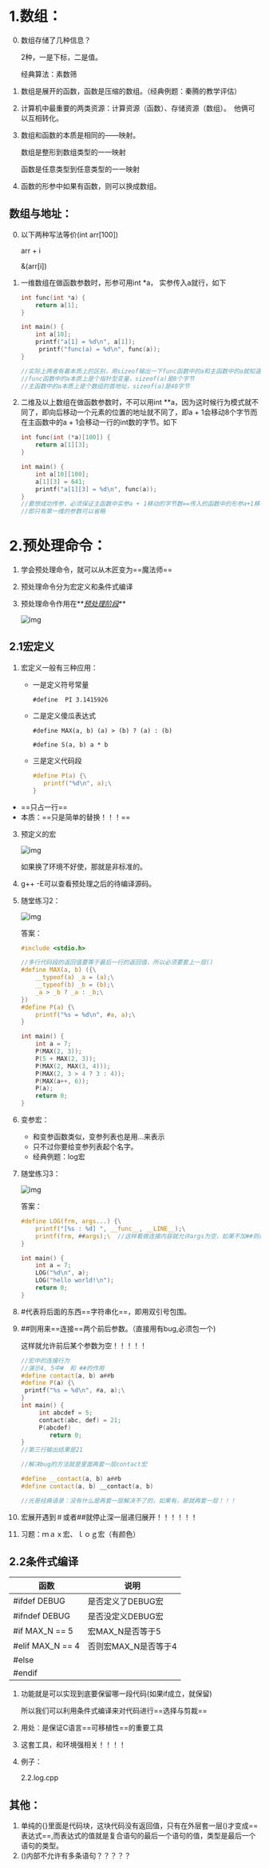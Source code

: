 # 1.数组：

0. 数组存储了几种信息？

   2种，一是下标，二是值。

   经典算法：素数筛

1. 数组是展开的函数，函数是压缩的数组。（经典例题：秦腾的教学评估）

2. 计算机中最重要的两类资源：计算资源（函数）、存储资源（数组）。　他俩可以互相转化。

3. 数组和函数的本质是相同的——映射。

   数组是整形到数组类型的一一映射

   函数是任意类型到任意类型的一一映射

4. 函数的形参中如果有函数，则可以换成数组。



## 数组与地址：

0. 以下两种写法等价(int arr[100])

   arr + i

   &(arr[i])

1. 一维数组在做函数参数时，形参可用int *a， 实参传入a就行，如下

   

   ```c
   int func(int *a) {
       return a[1];
   }
   
   int main() {
       int a[10];
       printf("a[1] = %d\n", a[1]);
     	printf("func(a) = %d\n", func(a));
   }
   
   //实际上两者有着本质上的区别，用sizeof输出一下func函数中的a和主函数中的a就知道区别了
   //func函数中的a本质上是个指针型变量，sizeof(a)是8个字节
   //主函数中的a本质上是个数组的首地址，sizeof(a)是40字节
   ```

2. 二维及以上数组在做函数参数时，不可以用int **a，因为这时候行为模式就不同了，即向后移动一个元素的位置的地址就不同了，即a + 1会移动8个字节而在主函数中的a + 1会移动一行的int数的字节。如下

   ``` c
   int func(int (*a)[100]) {
       return a[1][3];
   }
   
   int main() {
       int a[10][100];
       a[1][3] = 641;
       printf("a[1][3] = %d\n", func(a));
   }
   //要想成功传参，必须保证主函数中实参a + 1移动的字节数==传入的函数中的形参a+1移动的字节数
   //即只有第一维的参数可以省略
   ```

   

# 2.预处理命令：



1. 学会预处理命令，就可以从木匠变为==魔法师==

2. 预处理命令分为宏定义和条件式编译

3. 预处理命令作用在**<u>*预处理阶段*</u>**

   ![img](https://wx1.sinaimg.cn/mw690/005LasY6gy1gmbil4dlpgj30my0a7q5h.jpg)

   



## 2.1宏定义

1. 宏定义一般有三种应用：

   + 一是定义符号常量

     `#define  PI 3.1415926`

   + 二是定义傻瓜表达式

     `#define MAX(a, b) (a) > (b) ? (a) : (b)`

     `#define S(a, b) a * b`

   + 三是定义代码段

     ```C
     #define P(a) {\
     	printf("%d\n", a);\
     }
     ```

+ ==只占一行==
+ 本质：==只是简单的替换！！！==

3. 预定义的宏

   ![img](https://wx2.sinaimg.cn/mw690/005LasY6gy1gmbib5a2x0j30ru0f5q9k.jpg)

   如果换了环境不好使，那就是非标准的。

4. g++ -E可以查看预处理之后的待编译源码。

5. 随堂练习2：

   ![img](https://wx2.sinaimg.cn/mw690/005LasY6gy1gmbioamj5kj30ov0es79t.jpg)

   答案：

   ```c
   #include <stdio.h>
   
   //多行代码段的返回值要等于最后一行的返回值，所以必须要套上一层()
   #define MAX(a, b) ({\
       __typeof(a) _a = (a);\
       __typeof(b) _b = (b);\
       _a > _b ? _a : _b;\
   })
   #define P(a) {\
       printf("%s = %d\n", #a, a);\
   }
   
   int main() {
       int a = 7;
       P(MAX(2, 3));
       P(5 + MAX(2, 3));
       P(MAX(2, MAX(3, 4)));
       P(MAX(2, 3 > 4 ? 3 : 4));
       P(MAX(a++, 6));
       P(a);
       return 0;
   }
   ```

6. 变参宏：

   + 和变参函数类似，变参列表也是用...来表示
   + 只不过你要给变参列表起个名字。
   + 经典例题：log宏

7. 随堂练习3：

   ![img](https://wx1.sinaimg.cn/mw690/005LasY6gy1gmdteqcsk8j30no0dyjw2.jpg)

   答案：

   ```c
   #define LOG(frm, args...) {\
       printf("[%s : %d] ", __func__, __LINE__);\
       printf(frm, ##args);\  //这样看做连接内容就允许args为空，如果不加##则把args当成了宏中的参数，就不允许为空了，
   }
   
   int main() {
       int a = 7;
       LOG("%d\n", a);
       LOG("hello world!\n");
       return 0;
   }
   ```

   

8. #代表将后面的东西==字符串化==，即用双引号包围。

9. ##则用来==连接==两个前后参数。（直接用有bug,必须包一个)

   这样就允许前后某个参数为空！！！！！

   ```c++
   //宏中的连接行为
   //演示4, 5中#　和 ##的作用
   #define contact(a, b) a##b
   #define P(a) {\
   	printf("%s = %d\n", #a, a);\
   }
   int main() {
   		int abcdef = 5;
   		contact(abc, def) = 21;
   		P(abcdef)
           return 0;
   }
   //第三行输出结果是21
   ```

   ```c++
   //解决bug的方法就是里面再套一层contact宏
   
   #define __contact(a, b) a##b
   #define contact(a, b) __contact(a, b)
   
   //光哥经典语录：没有什么是再套一层解决不了的，如果有，那就再套一层！！！
   ```

   

10. 宏展开遇到＃或者##就停止深一层递归展开！！！！！！

11. 习题：ｍａｘ宏、ｌｏｇ宏（有颜色）



## 2.2条件式编译

| 函数             | 说明                 |
| ---------------- | -------------------- |
| #ifdef DEBUG     | 是否定义了DEBUG宏    |
| #ifndef DEBUG    | 是否没定义DEBUG宏    |
| #if MAX_N == 5   | 宏MAX_N是否等于5     |
| #elif MAX_N == 4 | 否则宏MAX_N是否等于4 |
| #else            |                      |
| #endif           |                      |

1. 功能就是可以实现到底要保留哪一段代码(如果if成立，就保留)

   所以我们可以利用条件式编译来对代码进行==选择与剪裁==

2. 用处：是保证C语言==可移植性==的重要工具

3. 这套工具，和环境强相关！！！！

4. 例子：

   2.2.log.cpp

## 其他：

1. 单纯的{}里面是代码块，这块代码没有返回值，只有在外层套一层()才变成==表达式==,而表达式的值就是复合语句的最后一个语句的值，类型是最后一个语句的类型。
2. ()内部不允许有多条语句？？？？？